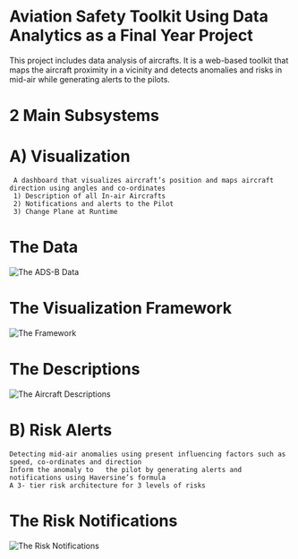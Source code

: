 # Aviation Safety Toolkit Using Data Analytics as a Final Year Project
This project includes data analysis of aircrafts. It is a web-based toolkit that maps the aircraft proximity in a vicinity and detects anomalies and risks in mid-air while generating alerts to the pilots.
# 2 Main Subsystems
  # A) Visualization
     A dashboard that visualizes aircraft’s position and maps aircraft direction using angles and co-ordinates 
     1) Description of all In-air Aircrafts
     2) Notifications and alerts to the Pilot
     3) Change Plane at Runtime
     
   # The Data
   ![The ADS-B Data](https://github.com/tnadeem23/Aviation-Safety-Toolkit-FYP/blob/master/WorkingImages/Picture3.png)

   # The Visualization Framework
   ![The Framework](https://github.com/tnadeem23/Aviation-Safety-Toolkit-FYP/blob/master/WorkingImages/Picture1.jpg)
   
   # The Descriptions
   ![The Aircraft Descriptions](https://github.com/tnadeem23/Aviation-Safety-Toolkit-FYP/blob/master/WorkingImages/Picture2.jpg)

  # B) Risk Alerts
    Detecting mid-air anomalies using present influencing factors such as speed, co-ordinates and direction 
    Inform the anomaly to   the pilot by generating alerts and notifications using Haversine’s formula
    A 3- tier risk architecture for 3 levels of risks

   # The Risk Notifications
   ![The Risk Notifications](https://github.com/tnadeem23/Aviation-Safety-Toolkit-FYP/blob/master/WorkingImages/Picture4.png)
